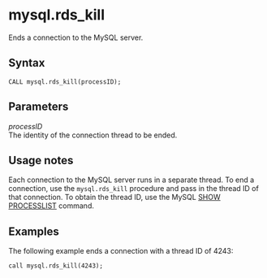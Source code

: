 # mysql\.rds\_kill<a name="mysql_rds_kill"></a>

Ends a connection to the MySQL server\.

## Syntax<a name="mysql_rds_kill-syntax"></a>

```
CALL mysql.rds_kill(processID);
```

## Parameters<a name="mysql_rds_kill-parameters"></a>

 *processID*   
The identity of the connection thread to be ended\.

## Usage notes<a name="mysql_rds_kill-usage-notes"></a>

Each connection to the MySQL server runs in a separate thread\. To end a connection, use the `mysql.rds_kill` procedure and pass in the thread ID of that connection\. To obtain the thread ID, use the MySQL [SHOW PROCESSLIST](https://dev.mysql.com/doc/refman/8.0/en/show-processlist.html) command\.

## Examples<a name="mysql_rds_kill-examples"></a>

The following example ends a connection with a thread ID of 4243:

```
call mysql.rds_kill(4243);               
```